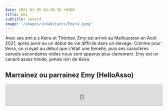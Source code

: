 ```yaml
---
date: 2021-01-05 04:20:35 +0300
title: Emy
subtitle: canard
image: '/images/inhabitants/Emy+4.jpeg'
---
```


Avec ses ami.e.s Keira et Thérèse, Emy est arrivé au Mallouestan en Août 2021, après avoir eu un début de vie difficile dans un élevage. Comme pour Keira, on croyait au début que c’était une femelle, puis ses caractères sexuels secondaires mâles nous sont apparus plus clairement. Emy est un canard assez timide, jamais loin de Keira.

## Marrainez ou parrainez Emy (HelloAsso)

<iframe id="haWidget" allowtransparency="true" src="https://www.helloasso.com/associations/mallouestan-association/formulaires/3/widget-bouton" style="width: 100%; height: 70px; border: none;"></iframe>